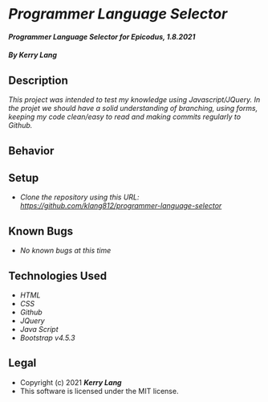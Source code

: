 # *Programmer Language Selector*

#### *Programmer Language Selector for Epicodus, 1.8.2021*

#### *By Kerry Lang*

## Description
_This project was intended to test my knowledge using Javascript/JQuery.  In the projet we should have a solid understanding of branching, using forms, keeping my code clean/easy to read and making commits regularly to Github._

## Behavior

## Setup
* _Clone the repository using this URL: https://github.com/klang812/programmer-language-selector_

## Known Bugs
* _No known bugs at this time_

## Technologies Used
* _HTML_
* _CSS_
* _Github_
* _JQuery_
* _Java Script_
* _Bootstrap v4.5.3_


## Legal
* Copyright (c) 2021 **_Kerry Lang_**
* This software is licensed under the MIT license.
